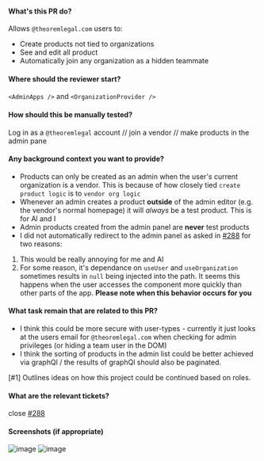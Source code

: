 #### What's this PR do?
Allows `@theoremlegal.com` users to:
* Create products not tied to organizations
* See and edit all product
* Automatically join any organization as a hidden teammate
#### Where should the reviewer start?
`<AdminApps />` and `<OrganizationProvider />`
#### How should this be manually tested?
Log in as a `@theoremlegal` account // join a vendor // make products in the admin pane
#### Any background context you want to provide?
* Products can only be created as an admin when the user's current organization is a vendor. This is because of how closely tied `create product logic` is to `vendor org logic`
* Whenever an admin creates a product **outside** of the admin editor (e.g. the vendor's normal homepage) it will _always_ be a test product. This is for Al and I
* Admin products created from the admin panel are **never** test products
* I did not automatically redirect to the admin panel as asked in [#288](https://user-images.githubusercontent.com/62047446/146984842-86692f02-8b1c-4dd1-8338-caa875a9811c.png) for two reasons:
1. This would be really annoying for me and Al
2. For some reason, it's dependance on `useUser` and `useOrganization` sometimes results in `null` being injected into the path. It seems this happens when the user accesses the component more quickly than other parts of the app. **Please note when this behavior occurs for you**
#### What task remain that are related to this PR?
* I think this could be more secure with user-types - currently it just looks at the users email for `@theoremlegal.com` when checking for admin privileges (or hiding a team user in the DOM)
* I think the sorting of products in the admin list could be better achieved via graphQl / the results of graphQl should also be paginated. 

[#1] Outlines ideas on how this project could be continued based on roles.
#### What are the relevant tickets?
close [#288](https://user-images.githubusercontent.com/62047446/146984842-86692f02-8b1c-4dd1-8338-caa875a9811c.png)
#### Screenshots (if appropriate)
![image](https://user-images.githubusercontent.com/62047446/138971391-ba8f3670-c238-4f3f-89b4-5f3069b4ef7a.png)
![image](https://user-images.githubusercontent.com/62047446/138971462-82783b06-315e-425a-a166-df563ea068df.png)


